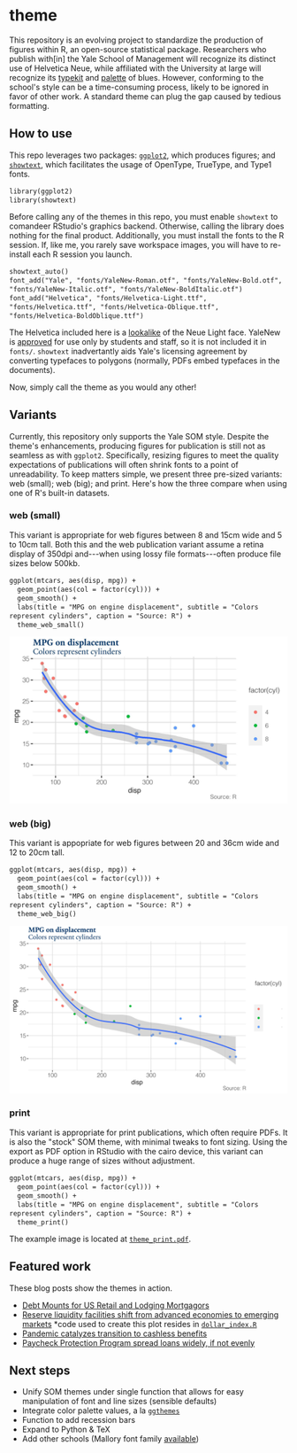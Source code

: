 # theme

This repository is an evolving project to standardize the production of figures within R, an open-source statistical package. Researchers who publish with[in] the Yale School of Management will recognize its distinct use of Helvetica Neue, while affiliated with the University at large will recognize its [typekit](https://yaleidentity.yale.edu/web) and [palette](https://toolness.github.io/accessible-color-matrix/?n=white&n=light&n=emphasis&n=Yale%20blue&n=black&v=F9F9F9&v=63AAFF&v=286DC0&v=00356B&v=222222) of blues. However, conforming to the school's style can be a time-consuming process, likely to be ignored in favor of other work. A standard theme can plug the gap caused by tedious formatting.

## How to use
This repo leverages two packages: [`ggplot2`](https://ggplot2.tidyverse.org/), which produces figures; and [`showtext`](https://github.com/yixuan/showtext), which facilitates the usage of OpenType, TrueType, and Type1 fonts.
```
library(ggplot2)
library(showtext)
```

Before calling any of the themes in this repo, you must enable `showtext` to comandeer RStudio's graphics backend.
Otherwise, calling the library does nothing for the final product.
Additionally, you must install the fonts to the R session.
If, like me, you rarely save workspace images, you will have to re-install each R session you launch.
```
showtext_auto()
font_add("Yale", "fonts/YaleNew-Roman.otf", "fonts/YaleNew-Bold.otf", "fonts/YaleNew-Italic.otf", "fonts/YaleNew-BoldItalic.otf")
font_add("Helvetica", "fonts/Helvetica-Light.ttf", "fonts/Helvetica.ttf", "fonts/Helvetica-Oblique.ttf", "fonts/Helvetica-BoldOblique.ttf")
```
The Helvetica included here is a [lookalike](https://www.dafontfree.io/helvetica-neue-font-free/) of the Neue Light face.
YaleNew is [approved](https://yaleidentity.yale.edu/typefaces) for use only by students and staff, so it is not included it in `fonts/`.
`showtext` inadvertantly aids Yale's licensing agreement by converting typefaces to polygons (normally, PDFs embed typefaces in the documents).

Now, simply call the theme as you would any other!

## Variants
Currently, this repository only supports the Yale SOM style.
Despite the theme's enhancements, producing figures for publication is still not as seamless as with `ggplot2`.
Specifically, resizing figures to meet the quality expectations of publications will often shrink fonts to a point of unreadability.
To keep matters simple, we present three pre-sized variants: web (small); web (big); and print.
Here's how the three compare when using one of R's built-in datasets.

### web (small)
This variant is appropriate for web figures between 8 and 15cm wide and 5 to 10cm tall. Both this and the web publication variant assume a retina display of 350dpi and---when using lossy file formats---often produce file sizes below 500kb.
```
ggplot(mtcars, aes(disp, mpg)) +
  geom_point(aes(col = factor(cyl))) +
  geom_smooth() +
  labs(title = "MPG on engine displacement", subtitle = "Colors represent cylinders", caption = "Source: R") +
  theme_web_small()
```
![Small web variant example](examples/theme_web_small.jpg)

### web (big)
This variant is appopriate for web figures between 20 and 36cm wide and 12 to 20cm tall.
```
ggplot(mtcars, aes(disp, mpg)) +
  geom_point(aes(col = factor(cyl))) +
  geom_smooth() +
  labs(title = "MPG on engine displacement", subtitle = "Colors represent cylinders", caption = "Source: R") +
  theme_web_big()
```
![Big web variant](examples/theme_web_big.jpg)

### print
This variant is appropriate for print publications, which often require PDFs.
It is also the "stock" SOM theme, with minimal tweaks to font sizing.
Using the export as PDF option in RStudio with the cairo device, this variant can produce a huge range of sizes without adjustment.
```
ggplot(mtcars, aes(disp, mpg)) +
  geom_point(aes(col = factor(cyl))) +
  geom_smooth() +
  labs(title = "MPG on engine displacement", subtitle = "Colors represent cylinders", caption = "Source: R") +
  theme_print()
```
The example image is located at [`theme_print.pdf`](examples/theme_print.pdf).

## Featured work
These blog posts show the themes in action.
* [Debt Mounts for US Retail and Lodging Mortgagors](https://som.yale.edu/blog/debt-mounts-for-us-retail-and-lodging-mortgagors)
* [Reserve liquidity facilities shift from advanced economies to emerging markets](https://som.yale.edu/blog/reserve-liquidity-facilities-shift-from-advanced-economies-to-emerging-markets) *code used to create this plot resides in [`dollar_index.R`](dollar_index.R)
* [Pandemic catalyzes transition to cashless benefits](https://som.yale.edu/blog/pandemic-catalyzes-transition-to-cashless-benefits)
* [Paycheck Protection Program spread loans widely, if not evenly](https://som.yale.edu/blog/paycheck-protection-program-spread-loans-widely-if-not-evenly)

## Next steps
* Unify SOM themes under single function that allows for easy manipulation of font and line sizes (sensible defaults)
* Integrate color palette values, a la [`ggthemes`](https://yutannihilation.github.io/allYourFigureAreBelongToUs/ggthemes/)
* Function to add recession bars
* Expand to Python & TeX
* Add other schools (Mallory font family [available](https://www.cufonfonts.com/font/mallory))
